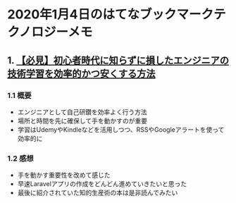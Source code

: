 # 2020年1月4日のはてなブックマークテクノロジーメモ

## 1. [【必見】初心者時代に知らずに損したエンジニアの技術学習を効率的かつ安くする方法](https://www.virtual-surfer.com/entry/engineer-effective-learning)

### 1.1 概要

- エンジニアとして自己研鑽を効率よく行う方法
- 場所と時間を先に確保して手を動かすのが重要
- 学習はUdemyやKindleなどを活用しつつ、RSSやGoogleアラートを使って効率的に

### 1.2 感想

- 手を動かす重要性を改めて感じた
- 早速Laravelアプリの作成をどんどん進めていきたいと思った
- 最後に紹介されていた知的生産術の本は是非読んでみたい

